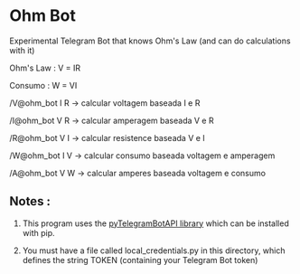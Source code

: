 # Ohm Bot
Experimental Telegram Bot that knows Ohm's Law (and can do calculations with it)

Ohm's Law : V = IR

Consumo : W = VI

/V@ohm_bot I R -> calcular voltagem baseada I e R

/I@ohm_bot V R -> calcular amperagem baseada V e R

/R@ohm_bot V I -> calcular resistence baseada V e I

/W@ohm_bot I V -> calcular consumo baseada voltagem e amperagem

/A@ohm_bot V W -> calcular amperes baseada voltagem e consumo

## Notes : 
1) This program uses the [pyTelegramBotAPI library](https://github.com/eternnoir/pyTelegramBotAPI) which can be installed with pip.

2) You must have a file called local_credentials.py in this directory, which defines the string TOKEN (containing your Telegram Bot token)

